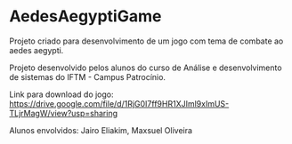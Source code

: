 # AedesAegyptiGame
 Projeto criado para desenvolvimento de um jogo com tema de combate ao aedes aegypti.

 Projeto desenvolvido pelos alunos do curso de Análise e desenvolvimento de sistemas do IFTM - Campus Patrocínio.
 
 Link para download do jogo: https://drive.google.com/file/d/1RjG0I7ff9HR1XJIml9xImUS-TLjrMagW/view?usp=sharing

 Alunos envolvidos:
 Jairo Eliakim, Maxsuel Oliveira

 
